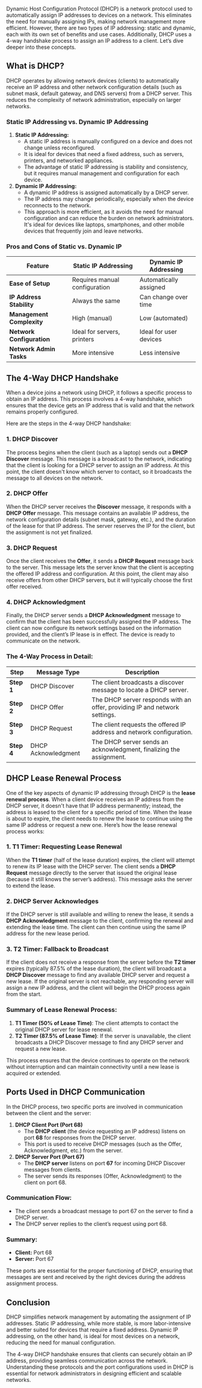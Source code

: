 Dynamic Host Configuration Protocol (DHCP) is a network protocol used to automatically assign IP addresses to devices on a network. This eliminates the need for manually assigning IPs, making network management more efficient. However, there are two types of IP addressing: static and dynamic, each with its own set of benefits and use cases. Additionally, DHCP uses a 4-way handshake process to assign an IP address to a client. Let’s dive deeper into these concepts.

## What is DHCP?

DHCP operates by allowing network devices (clients) to automatically receive an IP address and other network configuration details (such as subnet mask, default gateway, and DNS servers) from a DHCP server. This reduces the complexity of network administration, especially on larger networks.

### Static IP Addressing vs. Dynamic IP Addressing

1. **Static IP Addressing:**
    - A static IP address is manually configured on a device and does not change unless reconfigured.
    - It is ideal for devices that need a fixed address, such as servers, printers, and networked appliances.
    - The advantage of static IP addressing is stability and consistency, but it requires manual management and configuration for each device.
2. **Dynamic IP Addressing:**
    - A dynamic IP address is assigned automatically by a DHCP server.
    - The IP address may change periodically, especially when the device reconnects to the network.
    - This approach is more efficient, as it avoids the need for manual configuration and can reduce the burden on network administrators. It's ideal for devices like laptops, smartphones, and other mobile devices that frequently join and leave networks.

### Pros and Cons of Static vs. Dynamic IP

|Feature|Static IP Addressing|Dynamic IP Addressing|
|---|---|---|
|**Ease of Setup**|Requires manual configuration|Automatically assigned|
|**IP Address Stability**|Always the same|Can change over time|
|**Management Complexity**|High (manual)|Low (automated)|
|**Network Configuration**|Ideal for servers, printers|Ideal for user devices|
|**Network Admin Tasks**|More intensive|Less intensive|

## The 4-Way DHCP Handshake

When a device joins a network using DHCP, it follows a specific process to obtain an IP address. This process involves a 4-way handshake, which ensures that the device gets an IP address that is valid and that the network remains properly configured.

Here are the steps in the 4-way DHCP handshake:

### 1. **DHCP Discover**

The process begins when the client (such as a laptop) sends out a **DHCP Discover** message. This message is a broadcast to the network, indicating that the client is looking for a DHCP server to assign an IP address. At this point, the client doesn't know which server to contact, so it broadcasts the message to all devices on the network.

### 2. **DHCP Offer**

When the DHCP server receives the **Discover** message, it responds with a **DHCP Offer** message. This message contains an available IP address, the network configuration details (subnet mask, gateway, etc.), and the duration of the lease for that IP address. The server reserves the IP for the client, but the assignment is not yet finalized.

### 3. **DHCP Request**

Once the client receives the **Offer**, it sends a **DHCP Request** message back to the server. This message lets the server know that the client is accepting the offered IP address and configuration. At this point, the client may also receive offers from other DHCP servers, but it will typically choose the first offer received.

### 4. **DHCP Acknowledgment**

Finally, the DHCP server sends a **DHCP Acknowledgment** message to confirm that the client has been successfully assigned the IP address. The client can now configure its network settings based on the information provided, and the client’s IP lease is in effect. The device is ready to communicate on the network.

### The 4-Way Process in Detail:

|Step|Message Type|Description|
|---|---|---|
|**Step 1**|DHCP Discover|The client broadcasts a discover message to locate a DHCP server.|
|**Step 2**|DHCP Offer|The DHCP server responds with an offer, providing IP and network settings.|
|**Step 3**|DHCP Request|The client requests the offered IP address and network configuration.|
|**Step 4**|DHCP Acknowledgment|The DHCP server sends an acknowledgment, finalizing the assignment.|

## DHCP Lease Renewal Process

One of the key aspects of dynamic IP addressing through DHCP is the **lease renewal process**. When a client device receives an IP address from the DHCP server, it doesn't have that IP address permanently; instead, the address is leased to the client for a specific period of time. When the lease is about to expire, the client needs to renew the lease to continue using the same IP address or request a new one.
Here’s how the lease renewal process works:

### 1. **T1 Timer: Requesting Lease Renewal**

When the **T1 timer** (half of the lease duration) expires, the client will attempt to renew its IP lease with the DHCP server. The client sends a **DHCP Request** message directly to the server that issued the original lease (because it still knows the server’s address). This message asks the server to extend the lease.

### 2. **DHCP Server Acknowledges**

If the DHCP server is still available and willing to renew the lease, it sends a **DHCP Acknowledgment** message to the client, confirming the renewal and extending the lease time. The client can then continue using the same IP address for the new lease period.

### 3. **T2 Timer: Fallback to Broadcast**

If the client does not receive a response from the server before the **T2 timer** expires (typically 87.5% of the lease duration), the client will broadcast a **DHCP Discover** message to find any available DHCP server and request a new lease. If the original server is not reachable, any responding server will assign a new IP address, and the client will begin the DHCP process again from the start.

### Summary of Lease Renewal Process:

1. **T1 Timer (50% of Lease Time)**: The client attempts to contact the original DHCP server for lease renewal.
2. **T2 Timer (87.5% of Lease Time)**: If the server is unavailable, the client broadcasts a DHCP Discover message to find any DHCP server and request a new lease.

This process ensures that the device continues to operate on the network without interruption and can maintain connectivity until a new lease is acquired or extended.




























































































































































































## Ports Used in DHCP Communication

In the DHCP process, two specific ports are involved in communication between the client and the server:

1. **DHCP Client Port (Port 68)**
    - The **DHCP client** (the device requesting an IP address) listens on port **68** for responses from the DHCP server.
    - This port is used to receive DHCP messages (such as the Offer, Acknowledgment, etc.) from the server.
2. **DHCP Server Port (Port 67)**
    - The **DHCP server** listens on port **67** for incoming DHCP Discover messages from clients.
    - The server sends its responses (Offer, Acknowledgment) to the client on port 68.

### Communication Flow:

- The client sends a broadcast message to port 67 on the server to find a DHCP server.
- The DHCP server replies to the client’s request using port 68.

### Summary:

- **Client:** Port 68
- **Server:** Port 67

These ports are essential for the proper functioning of DHCP, ensuring that messages are sent and received by the right devices during the address assignment process.

## Conclusion

DHCP simplifies network management by automating the assignment of IP addresses. Static IP addressing, while more stable, is more labor-intensive and better suited for devices that require a fixed address. Dynamic IP addressing, on the other hand, is ideal for most devices on a network, reducing the need for manual configuration.

The 4-way DHCP handshake ensures that clients can securely obtain an IP address, providing seamless communication across the network. Understanding these protocols and the port configurations used in DHCP is essential for network administrators in designing efficient and scalable networks.